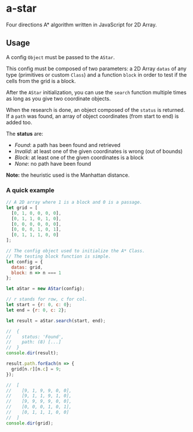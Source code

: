 # a-star
Four directions A* algorithm written in JavaScript for 2D Array.  

## Usage

A config `Object` must be passed to the `AStar`.  

This config must be composed of two parameters: a 2D Array `datas` of any type (primitives or custom `Class`) and a function `block` in order to test if the cells from the grid is a block.

After the `AStar` initialization, you can use the `search` function multiple times as long as you give two coordinate objects.

When the research is done, an object composed of the `status` is returned.  
If a `path` was found, an array of object coordinates (from start to end) is added too.  

The __status__ are:  
- _Found_: a path has been found and retrieved
- _Invalid_: at least one of the given coordinates is wrong (out of bounds)
- _Block_: at least one of the given coordinates is a block
- _None_: no path have been found

__Note:__ the heuristic used is the Manhattan distance.

### A quick example
```javascript
// A 2D array where 1 is a block and 0 is a passage.
let grid = [
  [0, 1, 0, 0, 0, 0],
  [0, 1, 1, 0, 1, 0],
  [0, 0, 0, 0, 0, 0],
  [0, 0, 0, 1, 0, 1],
  [0, 1, 1, 1, 0, 0]
];

// The config object used to initialize the A* Class.
// The testing block function is simple.
let config = {
  datas: grid,
  block: n => n === 1
};

let aStar = new AStar(config);

// r stands for row, c for col.
let start = {r: 0, c: 0};
let end = {r: 0, c: 2};

let result = aStar.search(start, end);

//  {
//    status: 'Found',
//    path: (8) [...]
//  }
console.dir(result);

result.path.forEach(n => {
  grid[n.r][n.c] = 9;
});

//  [
//    [9, 1, 9, 9, 0, 0],
//    [9, 1, 1, 9, 1, 0],
//    [9, 9, 9, 9, 0, 0],
//    [0, 0, 0, 1, 0, 1],
//    [0, 1, 1, 1, 0, 0]
//  ]
console.dir(grid);
```

